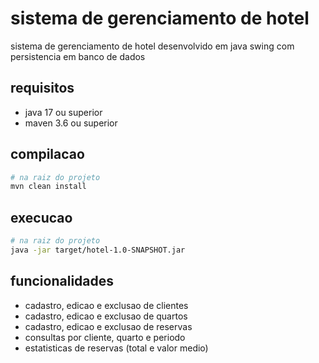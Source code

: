 # sistema de gerenciamento de hotel

sistema de gerenciamento de hotel desenvolvido em java swing com persistencia em banco de dados

## requisitos

- java 17 ou superior
- maven 3.6 ou superior


## compilacao

```bash
# na raiz do projeto
mvn clean install
```

## execucao

```bash
# na raiz do projeto
java -jar target/hotel-1.0-SNAPSHOT.jar
```

## funcionalidades

- cadastro, edicao e exclusao de clientes
- cadastro, edicao e exclusao de quartos
- cadastro, edicao e exclusao de reservas
- consultas por cliente, quarto e periodo
- estatisticas de reservas (total e valor medio)
```
